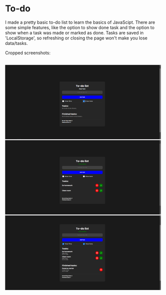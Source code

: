 # To-do
I made a pretty basic to-do list to learn the basics of JavaScipt. There are some simple features, like the option to show done task and the option to show when a task was made or marked as done. Tasks are saved in 'LocalStorage', so refreshing or closing the page won't make you lose data/tasks. 

Cropped screenshots: 

<br>
<img src="screenshots/screenshot2.png">
<br>
<img src="screenshots/screenshot3.png">
<br>
<img src="screenshots/screenshot5.png">